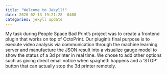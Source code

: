 ```yaml
---
title: "Welcome to Jekyll!"
date: 2020-02-13 19:21:28 -0400
categories: jekyll update
---
```


My task during People Space Bad Print’s project was to create a frontend plugin that works on top of OctoPrint. 
Our plugin’s final purpose is to execute video analysis via communication through the machine learning server and manufacture the JSON result into a visualize gauge model to show the status of a 3d printer in real time. 
We chose to add other options such as giving direct email notice when spaghetti happens and a ‘STOP’ button that can actually stop the 3d printer remotely. 
